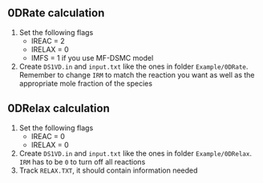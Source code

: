 ## 0DRate calculation

1. Set the following flags
    - IREAC = 2
    - IRELAX = 0
    - IMFS = 1 if you use MF-DSMC model
2. Create `DS1VD.in` and `input.txt` like the ones in folder `Example/0DRate`. Remember to change `IRM` to match the reaction you want as well as the appropriate mole fraction of the species

## 0DRelax calculation
1. Set the following flags
    - IREAC = 0
    - IRELAX = 0
2. Create `DS1VD.in` and `input.txt` like the ones in folder `Example/0DRelax`. `IRM` has to be `0` to turn off all reactions
3. Track `RELAX.TXT`, it should contain information needed